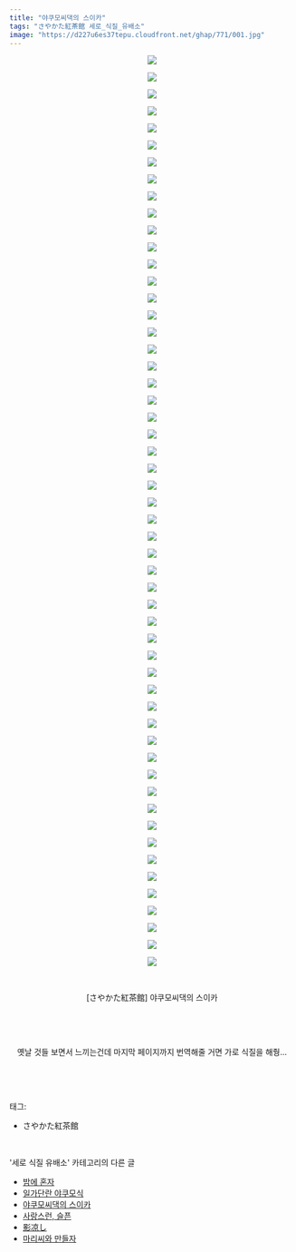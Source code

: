 ```yaml
---
title: "야쿠모씨댁의 스이카"
tags: "さやかた紅茶館 세로_식질_유배소"
image: "https://d227u6es37tepu.cloudfront.net/ghap/771/001.jpg"
---
```

<div class="article">
<p style="text-align: center; clear: none; float: none;"><img src="{{ site.imgserver6 }}/ghap/771/001.jpg"/></p>
<p style="text-align: center; clear: none; float: none;"><img src="{{ site.imgserver6 }}/ghap/771/002.jpg"/></p>
<p style="text-align: center; clear: none; float: none;"><img src="{{ site.imgserver6 }}/ghap/771/003.jpg"/></p>
<p style="text-align: center; clear: none; float: none;"><img src="{{ site.imgserver6 }}/ghap/771/004.jpg"/></p>
<p style="text-align: center; clear: none; float: none;"><img src="{{ site.imgserver6 }}/ghap/771/005.jpg"/></p>
<p style="text-align: center; clear: none; float: none;"><img src="{{ site.imgserver6 }}/ghap/771/006.jpg"/></p>
<p style="text-align: center; clear: none; float: none;"><img src="{{ site.imgserver6 }}/ghap/771/007.jpg"/></p>
<p style="text-align: center; clear: none; float: none;"><img src="{{ site.imgserver6 }}/ghap/771/008.jpg"/></p>
<p style="text-align: center; clear: none; float: none;"><img src="{{ site.imgserver6 }}/ghap/771/009.jpg"/></p>
<p style="text-align: center; clear: none; float: none;"><img src="{{ site.imgserver6 }}/ghap/771/010.jpg"/></p>
<p style="text-align: center; clear: none; float: none;"><img src="{{ site.imgserver6 }}/ghap/771/011.jpg"/></p>
<p style="text-align: center; clear: none; float: none;"><img src="{{ site.imgserver6 }}/ghap/771/012.jpg"/></p>
<p style="text-align: center; clear: none; float: none;"><img src="{{ site.imgserver6 }}/ghap/771/013.jpg"/></p>
<p style="text-align: center; clear: none; float: none;"><img src="{{ site.imgserver6 }}/ghap/771/014.jpg"/></p>
<p style="text-align: center; clear: none; float: none;"><img src="{{ site.imgserver6 }}/ghap/771/015.jpg"/></p>
<p style="text-align: center; clear: none; float: none;"><img src="{{ site.imgserver6 }}/ghap/771/016.jpg"/></p>
<p style="text-align: center; clear: none; float: none;"><img src="{{ site.imgserver6 }}/ghap/771/017.jpg"/></p>
<p style="text-align: center; clear: none; float: none;"><img src="{{ site.imgserver6 }}/ghap/771/018.jpg"/></p>
<p style="text-align: center; clear: none; float: none;"><img src="{{ site.imgserver6 }}/ghap/771/019.jpg"/></p>
<p style="text-align: center; clear: none; float: none;"><img src="{{ site.imgserver6 }}/ghap/771/020.jpg"/></p>
<p style="text-align: center; clear: none; float: none;"><img src="{{ site.imgserver6 }}/ghap/771/021.jpg"/></p>
<p style="text-align: center; clear: none; float: none;"><img src="{{ site.imgserver6 }}/ghap/771/022.jpg"/></p>
<p style="text-align: center; clear: none; float: none;"><img src="{{ site.imgserver6 }}/ghap/771/023.jpg"/></p>
<p style="text-align: center; clear: none; float: none;"><img src="{{ site.imgserver6 }}/ghap/771/024.jpg"/></p>
<p style="text-align: center; clear: none; float: none;"><img src="{{ site.imgserver6 }}/ghap/771/025.jpg"/></p>
<p style="text-align: center; clear: none; float: none;"><img src="{{ site.imgserver6 }}/ghap/771/026.jpg"/></p>
<p style="text-align: center; clear: none; float: none;"><img src="{{ site.imgserver6 }}/ghap/771/027.jpg"/></p>
<p style="text-align: center; clear: none; float: none;"><img src="{{ site.imgserver6 }}/ghap/771/028.jpg"/></p>
<p style="text-align: center; clear: none; float: none;"><img src="{{ site.imgserver6 }}/ghap/771/029.jpg"/></p>
<p style="text-align: center; clear: none; float: none;"><img src="{{ site.imgserver6 }}/ghap/771/030.jpg"/></p>
<p style="text-align: center; clear: none; float: none;"><img src="{{ site.imgserver6 }}/ghap/771/031.jpg"/></p>
<p style="text-align: center; clear: none; float: none;"><img src="{{ site.imgserver6 }}/ghap/771/032.jpg"/></p>
<p style="text-align: center; clear: none; float: none;"><img src="{{ site.imgserver6 }}/ghap/771/033.jpg"/></p>
<p style="text-align: center; clear: none; float: none;"><img src="{{ site.imgserver6 }}/ghap/771/034.jpg"/></p>
<p style="text-align: center; clear: none; float: none;"><img src="{{ site.imgserver6 }}/ghap/771/035.jpg"/></p>
<p style="text-align: center; clear: none; float: none;"><img src="{{ site.imgserver6 }}/ghap/771/036.jpg"/></p>
<p style="text-align: center; clear: none; float: none;"><img src="{{ site.imgserver6 }}/ghap/771/037.jpg"/></p>
<p style="text-align: center; clear: none; float: none;"><img src="{{ site.imgserver6 }}/ghap/771/038.jpg"/></p>
<p style="text-align: center; clear: none; float: none;"><img src="{{ site.imgserver6 }}/ghap/771/039.jpg"/></p>
<p style="text-align: center; clear: none; float: none;"><img src="{{ site.imgserver6 }}/ghap/771/040.jpg"/></p>
<p style="text-align: center; clear: none; float: none;"><img src="{{ site.imgserver6 }}/ghap/771/041.jpg"/></p>
<p style="text-align: center; clear: none; float: none;"><img src="{{ site.imgserver6 }}/ghap/771/042.jpg"/></p>
<p style="text-align: center; clear: none; float: none;"><img src="{{ site.imgserver6 }}/ghap/771/043.jpg"/></p>
<p style="text-align: center; clear: none; float: none;"><img src="{{ site.imgserver6 }}/ghap/771/044.jpg"/></p>
<p style="text-align: center; clear: none; float: none;"><img src="{{ site.imgserver6 }}/ghap/771/045.jpg"/></p>
<p style="text-align: center; clear: none; float: none;"><img src="{{ site.imgserver6 }}/ghap/771/046.jpg"/></p>
<p style="text-align: center; clear: none; float: none;"><img src="{{ site.imgserver6 }}/ghap/771/047.jpg"/></p>
<p style="text-align: center; clear: none; float: none;"><img src="{{ site.imgserver6 }}/ghap/771/048.jpg"/></p>
<p style="text-align: center; clear: none; float: none;"><img src="{{ site.imgserver6 }}/ghap/771/049.jpg"/></p>
<p style="text-align: center; clear: none; float: none;"><img src="{{ site.imgserver6 }}/ghap/771/050.jpg"/></p>
<p style="text-align: center; clear: none; float: none;"><img src="{{ site.imgserver6 }}/ghap/771/051.jpg"/></p>
<p style="text-align: center; clear: none; float: none;"><img src="{{ site.imgserver6 }}/ghap/771/052.jpg"/></p>
<p style="text-align: center; clear: none; float: none;"><img src="{{ site.imgserver6 }}/ghap/771/053.jpg"/></p>
<p style="text-align: center; clear: none; float: none;"><img src="{{ site.imgserver6 }}/ghap/771/054.jpg"/></p>
<p style="text-align: center; clear: none; float: none;"><br/></p>
<p style="text-align: center; clear: none; float: none;">[さやかた紅茶館] 야쿠모씨댁의 스이카</p>
<p style="text-align: center; clear: none; float: none;"><br/></p>
<p style="text-align: center; clear: none; float: none;"><br/></p>
<p style="text-align: center; clear: none; float: none;">옛날 것들 보면서 느끼는건데 마지막 페이지까지 번역해줄 거면 가로 식질을 해줭...</p>
<p><br/></p>
</div><br/>
<div class="tagTrail">
<p>태그: </p>
<ul>
<li>さやかた紅茶館</li>
</ul>
</div><br/>
<div class="another">
<p>'세로 식질 유배소' 카테고리의 다른 글</p>
<ul>
<li><a href="/ghap_993">밤에 혼자</a></li>
<li><a href="/ghap_980">일가단란 야쿠모식</a></li>
<li><a href="/ghap_771">야쿠모씨댁의 스이카</a></li>
<li><a href="/ghap_650">사랑스런, 슬픈</a></li>
<li><a href="/ghap_407">影凉し</a></li>
<li><a href="/ghap_368">마리씨와 만들자</a></li>
</ul>
</div><br/>
<div class="cb_module cb_fluid">
<div class="cb_wrt cb_profile">
</div><!-- commentList close -->
</div><br/>

